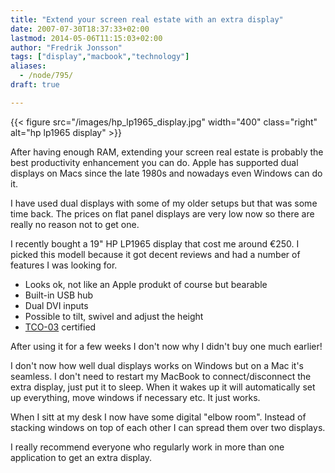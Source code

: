 ```yaml
---
title: "Extend your screen real estate with an extra display"
date: 2007-07-30T18:37:33+02:00
lastmod: 2014-05-06T11:15:03+02:00
author: "Fredrik Jonsson"
tags: ["display","macbook","technology"]
aliases:
  - /node/795/
draft: true

---
```


{{< figure src="/images/hp_lp1965_display.jpg" width="400" class="right" alt="hp lp1965 display" >}}

After having enough RAM, extending your screen real estate is probably the best productivity enhancement you can do. Apple has supported dual displays on Macs since the late 1980s and nowadays even Windows can do it.

I have used dual displays with some of my older setups but that was some time back. The prices on flat panel displays are very low now so there are really no reason not to get one.

I recently bought a 19" HP LP1965 display that cost me around €250. I picked this modell because it got decent reviews and had a number of features I was looking for.

* Looks ok, not like an Apple produkt of course but bearable
* Built-in USB hub
* Dual DVI inputs
* Possible to tilt, swivel and adjust the height
* [TCO-03](http://www.tcodevelopment.com/pls/nvp/Document.Show?CID=1200&MID=45) certified

After using it for a few weeks I don't now why I didn't buy one much earlier!

I don't now how well dual displays works on Windows but on a Mac it's seamless. I don't need to restart my MacBook to connect/disconnect the extra display, just put it to sleep. When it wakes up it will automatically set up everything, move windows if necessary etc. It just works.

When I sitt at my desk I now have some digital "elbow room". Instead of stacking windows on top of each other I can spread them over two displays.

I really recommend everyone who regularly work in more than one application to get an extra display.

